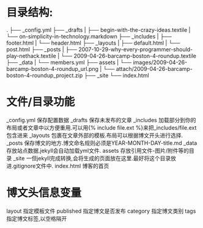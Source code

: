 # 目录结构:
.
├── _config.yml
├── _drafts
|   ├── begin-with-the-crazy-ideas.textile
|   └── on-simplicity-in-technology.markdown
├── _includes
|   ├── footer.html
|   └── header.html
├── _layouts
|   ├── default.html
|   └── post.html
├── _posts
|   ├── 2007-10-29-why-every-programmer-should-play-nethack.textile
|   └── 2009-04-26-barcamp-boston-4-roundup.textile
├── _data
|   └── members.yml
├── assets
|   └── images/2009-04-26-barcamp-boston-4-roundup_url.png
|   └── attach/2009-04-26-barcamp-boston-4-roundup_project.zip
├── _site
└── index.html

# 文件/目录功能
_config.yml 保存配置数据
_drafts	    保存未发布的文章
_includes   加载部分到你的布局或者文章中以方便重用.可以用{% include file.ext %}来把_includes/file.ext包含进来
_layouts    包裹在文章外部的模板.布局可以根据博文开头进行选择.
_posts	    保存博文的地方.博文命名规则必须是YEAR-MONTH-DAY-title.md
_data	    存放站点数据.jekyll会自动加载yml文件.
assets	    存放引用文件-图片/附件等的目录
_site	    一但jekyll完成转换,会将生成的页面放在这里.最好将这个目录放进.gitignore文件中.
index.html  博客的首页

# 博文头信息变量
layout	    指定模板文件
published   指定博文是否发布
category    指定博文类别
tags	    指定博文标签,以空格隔开

